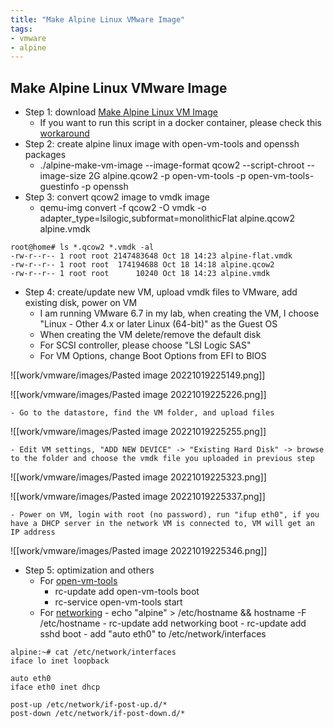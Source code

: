 ```yaml
---
title: "Make Alpine Linux VMware Image"
tags:
- vmware
- alpine
---
```


## Make Alpine Linux VMware Image
- Step 1: download [Make Alpine Linux VM Image](https://github.com/alpinelinux/alpine-make-vm-image)
	- If you want to run this script in a docker container, please check this [workaround](https://github.com/alpinelinux/alpine-make-vm-image/issues/15)
- Step 2: create alpine linux image with open-vm-tools and openssh packages
	- ./alpine-make-vm-image --image-format qcow2 --script-chroot --image-size 2G alpine.qcow2 -p open-vm-tools -p open-vm-tools-guestinfo -p openssh
- Step 3: convert qcow2 image to vmdk image
	- qemu-img convert -f qcow2 -O vmdk -o adapter_type=lsilogic,subformat=monolithicFlat alpine.qcow2 alpine.vmdk
```shell-session
root@home# ls *.qcow2 *.vmdk -al
-rw-r--r-- 1 root root 2147483648 Oct 18 14:23 alpine-flat.vmdk
-rw-r--r-- 1 root root  174194688 Oct 18 14:18 alpine.qcow2
-rw-r--r-- 1 root root      10240 Oct 18 14:23 alpine.vmdk
```
- Step 4: create/update new VM, upload vmdk files to VMware, add existing disk, power on VM
	- I am running VMware 6.7 in my lab, when creating the VM, I choose "Linux - Other 4.x or later Linux (64-bit)" as the Guest OS
	- When creating the VM delete/remove the default disk
	- For SCSI controller, please choose "LSI Logic SAS"
	- For VM Options, change Boot Options from EFI to BIOS

![[work/vmware/images/Pasted image 20221019225149.png]]

![[work/vmware/images/Pasted image 20221019225226.png]]

	- Go to the datastore, find the VM folder, and upload files

![[work/vmware/images/Pasted image 20221019225255.png]]

	- Edit VM settings, "ADD NEW DEVICE" -> "Existing Hard Disk" -> browse to the folder and choose the vmdk file you uploaded in previous step

![[work/vmware/images/Pasted image 20221019225323.png]]

![[work/vmware/images/Pasted image 20221019225337.png]]

	- Power on VM, login with root (no password), run "ifup eth0", if you have a DHCP server in the network VM is connected to, VM will get an IP address

![[work/vmware/images/Pasted image 20221019225346.png]]

- Step 5: optimization and others
	- For [open-vm-tools](https://wiki.alpinelinux.org/wiki/Open-vm-tools)
		- rc-update add open-vm-tools boot
		- rc-service open-vm-tools start
	- For [networking](https://wiki.alpinelinux.org/wiki/Configure_Networking)
			- echo "alpine" > /etc/hostname && hostname -F /etc/hostname
			- rc-update add networking boot
			- rc-update add sshd boot
			- add "auto eth0" to /etc/network/interfaces
```shell-session
alpine:~# cat /etc/network/interfaces 
iface lo inet loopback

auto eth0
iface eth0 inet dhcp

post-up /etc/network/if-post-up.d/*
post-down /etc/network/if-post-down.d/*
```
